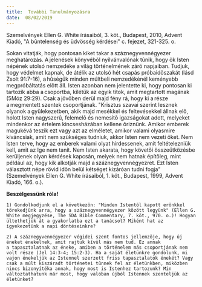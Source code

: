 ```yaml
---
title:  További Tanulmányozásra
date:  08/02/2019
---
```


Szemelvények Ellen G. White írásaiból, 3. köt., Budapest, 2010, Advent Kiadó, "A bûntelenség és üdvösség kérdései" c. fejezet, 321-325. o.

Sokan vitatják, hogy pontosan kiket takar a száznegyvennégyezer meghatározás. A jelenések könyvébõl nyilvánvalónak tûnik, hogy õk Isten népének utolsó nemzedéke a világ történelmének záró napjaiban. Tudjuk, hogy védelmet kapnak, de átélik az utolsó hét csapás próbaidõszakát (lásd Zsolt 91:7-16), a hûségük minden múltbeli nemzedékénél keményebb megpróbáltatás elõtt áll. Isten azonban nem jelentette ki, hogy pontosan ki tartozik abba a csoportba, kilétük az egyik titok, amit megtartott magának (5Móz 29:29). Csak a jövõben derül majd fény rá, hogy ki a része a megmentett szentek csoportjának. "Krisztus szavai szerint lesznek olyanok a gyülekezetben, akik majd mesékkel és feltevésekkel állnak elõ, holott Isten nagyszerû, felemelõ és nemesítõ igazságokat adott, melyeket mindenkor az értelem kincsesházában kellene õriznünk. Amikor emberek magukévá teszik ezt vagy azt az elméletet, amikor valami olyasmire kíváncsiak, amit nem szükséges tudniuk, akkor Isten nem vezeti õket. Nem Isten terve, hogy az emberek valami olyat hirdessenek, amit feltételezniük kell, amit az Ige nem tanít. Nem Isten akarata, hogy követõi összeütközésbe kerüljenek olyan kérdések kapcsán, melyek nem hatnak építõleg, mint például az, hogy kik alkotják majd a száznegyvennégyezret. Ezt Isten választott népe rövid idõn belül kétséget kizáróan tudni fogja" (Szemelvények Ellen G. White írásaiból, 1. köt., Budapest, 1999, Advent Kiadó, 166. o.).

**Beszélgessünk róla!**

`1)	Gondolkodjunk el a következõn: "Minden Istentõl kapott erõnkkel törekedjünk arra, hogy a száznegyvennégyezer között legyünk" (Ellen G. White megjegyzése, The SDA Bible Commentary, 7. köt., 970. o.)! Hogyan ültethetjük át a gyakorlatba ezt a tanácsot? Miként hat az igyekezetünk a napi döntéseinkre?`

`2)	A száznegyvennégyezer végidei szent fontos jellemzõje, hogy új éneket énekelnek, amit rajtuk kívül más nem tud. Ez annak a tapasztalatnak az éneke, amiben a történelem más csoportjának nem volt része (Jel 14:3-4; 15:2-3). Ha a saját életünkre gondolunk, mi vajon énekeljük az Istennel szerzett friss tapasztalatok énekét? Vagy csak a múlt kiszáradt történetei tûnnek fel az életünkben, miközben nincs bizonyítéka annak, hogy most is Istenhez tartozunk? Min változtathatunk már most, hogy valóban újból Istennek szenteljük az életünket?`